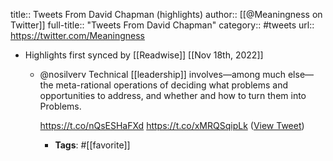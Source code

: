 title:: Tweets From David Chapman (highlights)
author:: [[@Meaningness on Twitter]]
full-title:: "Tweets From David Chapman"
category:: #tweets
url:: https://twitter.com/Meaningness

- Highlights first synced by [[Readwise]] [[Nov 18th, 2022]]
	- @nosilverv Technical [[leadership]] involves—among much else—the meta-rational operations of deciding what problems and opportunities to address, and whether and how to turn them into Problems.
	  
	  https://t.co/nQsESHaFXd https://t.co/xMRQSqipLk ([View Tweet](https://twitter.com/search?q=%40nosilverv%20Technical%20leadership%20involves%E2%80%94among%20much%20else%E2%80%94the%20meta-rational%20operations%20of%20deciding%20what%20problems%20and%20opportunities%20to%20address%2C%20and%20whether%20and%20how%20to%20turn%20them%20into%20Problems.%20%20https%3A//t.co/nQsESHaFXd%20https%3A//t.co/xMRQSqipLk%20%28from%3A%40Meaningness%29))
		- **Tags**: #[[favorite]]